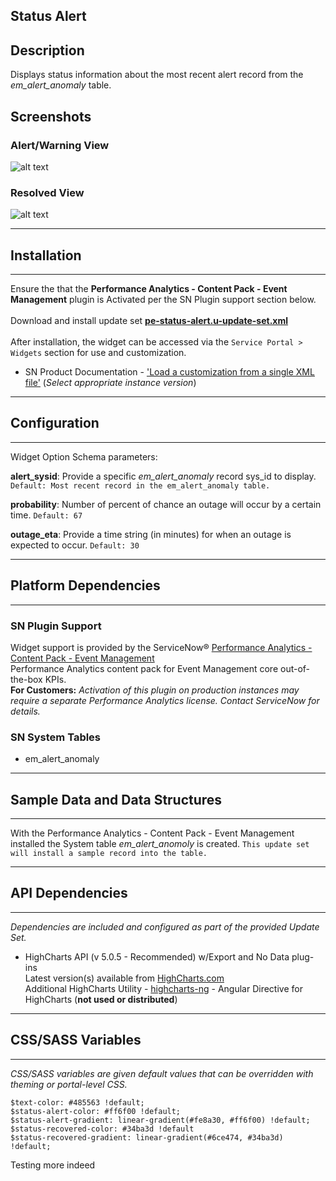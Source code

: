 ## Status Alert

## Description

Displays status information about the most recent alert record from the *em_alert_anomaly* table.


## Screenshots
### Alert/Warning View
![alt text](../images/pe-status-alert-1.png "alert view")
### Resolved View
![alt text](../images/pe-status-alert-2.png "resolved")

---
## Installation
---
Ensure the that the **Performance Analytics - Content Pack - Event Management** plugin is Activated per the SN Plugin support section below.<br/><br/>
Download and install update set **[pe-status-alert.u-update-set.xml](pe-status-alert.u-update-set.xml)** <br/><br/>
After installation, the widget can be accessed via the `Service Portal > Widgets` section for use and customization.<br/>
* SN Product Documentation - ['Load a customization from a single XML file'](https://docs.servicenow.com/search?q=Load+a+customization+from+a+single+XML+file)   (<i>Select appropriate instance version</i>)

---
## Configuration
---
Widget Option Schema parameters:

**alert_sysid**: Provide a specific *em_alert_anomaly* record sys_id to display. `Default: Most recent record in the em_alert_anomaly table.`<br/>

**probability**: Number of percent of chance an outage will occur by a certain time. `Default: 67`<br/>

**outage_eta**: Provide a time string (in minutes) for when an outage is expected to occur. `Default: 30`<br/>

---
## Platform Dependencies
---
### SN Plugin Support

Widget support is provided by the ServiceNow® [Performance Analytics - Content Pack - Event Management](https://docs.servicenow.com/bundle/istanbul-performance-analytics-and-reporting/page/use/performance-analytics/reference/r_PALandingPage.html)<br/>
Performance Analytics content pack for Event Management core out-of-the-box KPIs. <br/>
**For Customers:** _Activation of this plugin on production instances may require a separate Performance Analytics license. Contact ServiceNow for details._

### SN System Tables
* em_alert_anomaly

---
## Sample Data and Data Structures
---
With the Performance Analytics - Content Pack - Event Management installed the System table *em_alert_anomoly* is created.  `This update set will install a sample record into the table.`

---
## API Dependencies
---
<i>Dependencies are included and configured as part of the provided Update Set.</i>

* HighCharts API (v 5.0.5 - Recommended)  w/Export and No Data plug-ins
  <br/>Latest version(s) available from [HighCharts.com](http://http://www.highcharts.com/products/highcharts/)
  <br/>Additional HighCharts Utility - [highcharts-ng](https://github.com/pablojim/highcharts-ng) - Angular Directive for HighCharts (__not used or distributed__)

---
## CSS/SASS Variables
---
_CSS/SASS variables are given default values that can be overridden with theming or portal-level CSS._

`$text-color: #485563 !default;`<br/>
`$status-alert-color: #ff6f00 !default;`<br/>
`$status-alert-gradient: linear-gradient(#fe8a30, #ff6f00) !default;`<br/>
`$status-recovered-color: #34ba3d !default`<br/>
`$status-recovered-gradient: linear-gradient(#6ce474, #34ba3d) !default;`<br/>

Testing more indeed